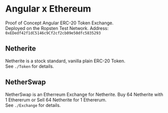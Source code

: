 # Angular x Ethereum
Proof of Concept Angular ERC-20 Token Exchange.\
Deployed on the Ropsten Test Network.
Address: `0xEDedf42f1dC5146c9Cf2cf2cb09e50dfc5835293`

## Netherite
Netherite is a stock standard, vanilla plain ERC-20 Token.\
See `./Token` for details.

## NetherSwap
NetherSwap is an Etherreum Exchange for Netherite. Buy 64 Netherite with 1 Ethererum or Sell 64 Netherite for 1 Ethererum.\
See `./Exchange` for details.
